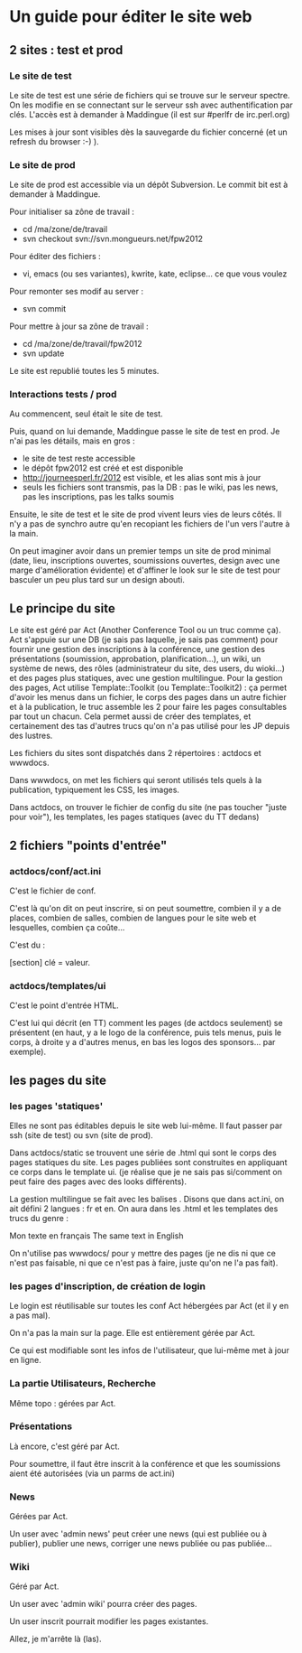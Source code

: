 # Un guide pour éditer le site web

## 2 sites : test et prod

### Le site de test

Le site de test est une série de fichiers qui se trouve sur le serveur spectre.
On les modifie en se connectant sur le serveur ssh avec authentification par clés.
L'accès est à demander à Maddingue (il est sur #perlfr de irc.perl.org)

Les mises à jour sont visibles dès la sauvegarde du fichier concerné (et un refresh du browser :-) ).

### Le site de prod

Le site de prod est accessible via un dépôt Subversion. Le commit bit est à demander à Maddingue.

Pour initialiser sa zône de travail :
 - cd /ma/zone/de/travail
 - svn checkout svn://svn.mongueurs.net/fpw2012

Pour éditer des fichiers :
 - vi, emacs (ou ses variantes), kwrite, kate, eclipse... ce que vous voulez

Pour remonter ses modif au server :
 - svn commit

Pour mettre à jour sa zône de travail : 
 - cd /ma/zone/de/travail/fpw2012
 - svn update

Le site est republié toutes les 5 minutes.

### Interactions tests / prod

Au commencent, seul était le site de test.

Puis, quand on lui demande, Maddingue passe le site de test en prod. Je n'ai pas
les détails, mais en gros :

 - le site de test reste accessible
 - le dépôt fpw2012 est créé et est disponible
 - http://journeesperl.fr/2012 est visible, et les alias sont mis à jour
 - seuls les fichiers sont transmis, pas la DB : pas le wiki, pas les news, pas les inscriptions, pas les talks soumis

Ensuite, le site de test et le site de prod vivent leurs vies de leurs côtés.
Il n'y a pas de synchro autre qu'en recopiant les fichiers de l'un vers l'autre
à la main.

On peut imaginer avoir dans un premier temps un site de prod minimal (date, lieu,
inscriptions ouvertes, soumissions ouvertes, design avec une marge d'amélioration
évidente) et d'affiner le look sur le site de test pour basculer un peu plus tard
sur un design abouti.


## Le principe du site

Le site est géré par Act (Another Conference Tool ou un truc comme ça).
Act s'appuie sur une DB (je sais pas laquelle, je sais pas comment) pour fournir une
gestion des inscriptions à la conférence, une gestion des présentations (soumission, 
approbation, planification...), un wiki, un système de news, des rôles 
(administrateur du site, des users, du wioki...) et des pages plus 
statiques, avec une gestion multilingue.
Pour la gestion des pages, Act utilise Template::Toolkit (ou Template::Toolkit2) :
ça permet d'avoir les menus dans un fichier, le corps des pages dans un autre fichier
et à la publication, le truc assemble les 2 pour faire les pages consultables par
tout un chacun. Cela permet aussi de créer des templates, et certainement des tas
d'autres trucs qu'on n'a pas utilisé pour les JP depuis des lustres.

Les fichiers du sites sont dispatchés dans 2 répertoires : actdocs et wwwdocs.

Dans wwwdocs, on met les fichiers qui seront utilisés tels quels à la publication,
typiquement les CSS, les images.

Dans actdocs, on trouver le fichier de config du site (ne pas toucher "juste pour voir"),
les templates, les pages statiques (avec du TT dedans)


## 2 fichiers "points d'entrée"

### actdocs/conf/act.ini

C'est le fichier de conf.

C'est là qu'on dit on peut inscrire, si on peut soumettre, combien il y a de places,
combien de salles, combien de langues pour le site web et lesquelles, combien ça coûte...

C'est du :

 [section]
 clé = valeur.

### actdocs/templates/ui

C'est le point d'entrée HTML.

C'est lui qui décrit (en TT) comment les pages (de actdocs seulement) se présentent
(en haut, y a le logo de la conférence, puis tels menus, puis le corps, à droite y a
d'autres menus, en bas les logos des sponsors... par exemple).

## les pages du site

### les pages 'statiques'

Elles ne sont pas éditables depuis le site web lui-même. Il faut passer par ssh 
(site de test) ou svn (site de prod).

Dans actdocs/static se trouvent une série de .html qui sont le corps des pages statiques
du site. Les pages publiées sont construites en appliquant ce corps dans le template ui.
(je réalise que je ne sais pas si/comment on peut faire des pages avec des looks différents).

La gestion multilingue se fait avec les balises <t>.
Disons que dans act.ini, on ait défini 2 langues : fr et en.
On aura dans les .html et les templates des trucs du genre :

 <t>
  <fr>Mon texte en français</fr>
  <en>The same text in English</en>
 </t>


On n'utilise pas wwwdocs/ pour y mettre des pages (je ne dis ni que ce n'est pas faisable,
ni que ce n'est pas à faire, juste qu'on ne l'a pas fait).


### les pages d'inscription, de création de login

Le login est réutilisable sur toutes les conf Act hébergées par Act (et il y en a
pas mal).

On n'a pas la main sur la page. Elle est entièrement gérée par Act.

Ce qui est modifiable sont les infos de l'utilisateur, que lui-même met à jour
en ligne.


### La partie Utilisateurs, Recherche

Même topo : gérées par Act.

### Présentations

Là encore, c'est géré par Act.

Pour soumettre, il faut être inscrit à la conférence et que les soumissions 
aient été autorisées (via un parms de act.ini)

### News

Gérées par Act.

Un user avec 'admin news' peut créer une news (qui est publiée ou à publier), publier
une news, corriger une news publiée ou pas publiée...

### Wiki

Géré par Act.

Un user avec 'admin wiki' pourra créer des pages.

Un user inscrit pourrait modifier les pages existantes.



Allez, je m'arrête là (las).


